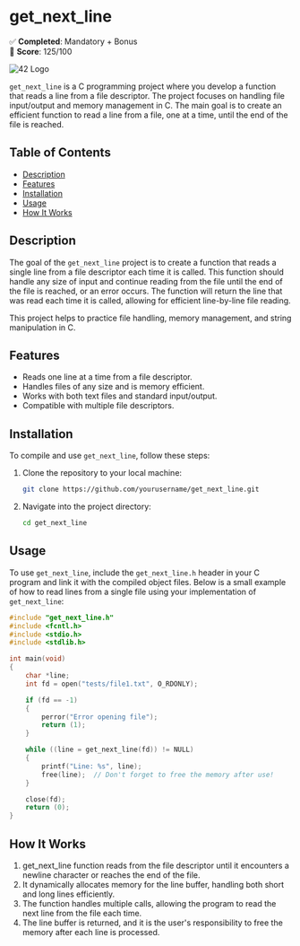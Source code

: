 # get_next_line

✅ **Completed**: Mandatory + Bonus  
🏅 **Score**: 125/100

![42 Logo](https://encrypted-tbn0.gstatic.com/images?q=tbn:ANd9GcTXfAZMOWHDQ3DKE63A9jWhIqQaKcKqUIXvzg&s)

`get_next_line` is a C programming project where you develop a function that reads a line from a file descriptor. The project focuses on handling file input/output and memory management in C. The main goal is to create an efficient function to read a line from a file, one at a time, until the end of the file is reached.

## Table of Contents

- [Description](#description)
- [Features](#features)
- [Installation](#installation)
- [Usage](#usage)
- [How It Works](#how-it-works)

## Description

The goal of the `get_next_line` project is to create a function that reads a single line from a file descriptor each time it is called. This function should handle any size of input and continue reading from the file until the end of the file is reached, or an error occurs. The function will return the line that was read each time it is called, allowing for efficient line-by-line file reading.

This project helps to practice file handling, memory management, and string manipulation in C.

## Features

- Reads one line at a time from a file descriptor.
- Handles files of any size and is memory efficient.
- Works with both text files and standard input/output.
- Compatible with multiple file descriptors.

## Installation

To compile and use `get_next_line`, follow these steps:

1. Clone the repository to your local machine:

    ```bash
   git clone https://github.com/yourusername/get_next_line.git
   ```
2. Navigate into the project directory:

   ```bash
   cd get_next_line
   ```

## Usage

To use `get_next_line`, include the `get_next_line.h` header in your C program and link it with the compiled object files. Below is a small example of how to read lines from a single file using your implementation of `get_next_line`:

```c
#include "get_next_line.h"
#include <fcntl.h>
#include <stdio.h>
#include <stdlib.h>

int main(void)
{
    char *line;
    int fd = open("tests/file1.txt", O_RDONLY);

    if (fd == -1)
    {
        perror("Error opening file");
        return (1);
    }

    while ((line = get_next_line(fd)) != NULL)
    {
        printf("Line: %s", line);
        free(line);  // Don't forget to free the memory after use!
    }

    close(fd);
    return (0);
}
```

## How It Works
1. get_next_line function reads from the file descriptor until it encounters a newline character or reaches the end of the file.
2. It dynamically allocates memory for the line buffer, handling both short and long lines efficiently.
3. The function handles multiple calls, allowing the program to read the next line from the file each time.
4. The line buffer is returned, and it is the user's responsibility to free the memory after each line is processed.
